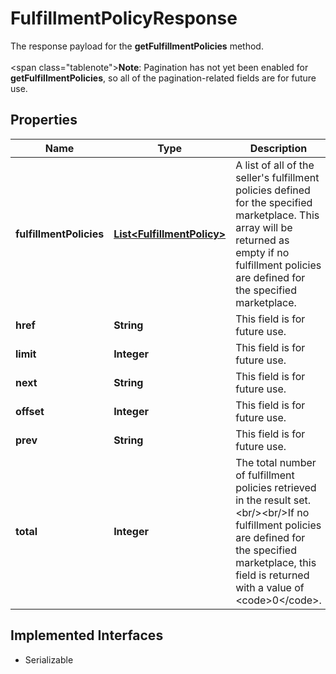 

# FulfillmentPolicyResponse

The response payload for the <b>getFulfillmentPolicies</b> method.<br /><br /><span class=\"tablenote\"><b>Note</b>: Pagination has not yet been enabled for <b>getFulfillmentPolicies</b>, so all of the pagination-related fields are for future use.</span>
## Properties

Name | Type | Description | Notes
------------ | ------------- | ------------- | -------------
**fulfillmentPolicies** | [**List&lt;FulfillmentPolicy&gt;**](FulfillmentPolicy.md) | A list of all of the seller&#39;s fulfillment policies defined for the specified marketplace. This array will be returned as empty if no fulfillment policies are defined for the specified marketplace. |  [optional]
**href** | **String** | This field is for future use. |  [optional]
**limit** | **Integer** | This field is for future use. |  [optional]
**next** | **String** | This field is for future use. |  [optional]
**offset** | **Integer** | This field is for future use. |  [optional]
**prev** | **String** | This field is for future use. |  [optional]
**total** | **Integer** | The total number of fulfillment policies retrieved in the result set.  &lt;br/&gt;&lt;br/&gt;If no fulfillment policies are defined for the specified marketplace, this field is returned with a value of &lt;code&gt;0&lt;/code&gt;. |  [optional]


## Implemented Interfaces

* Serializable



